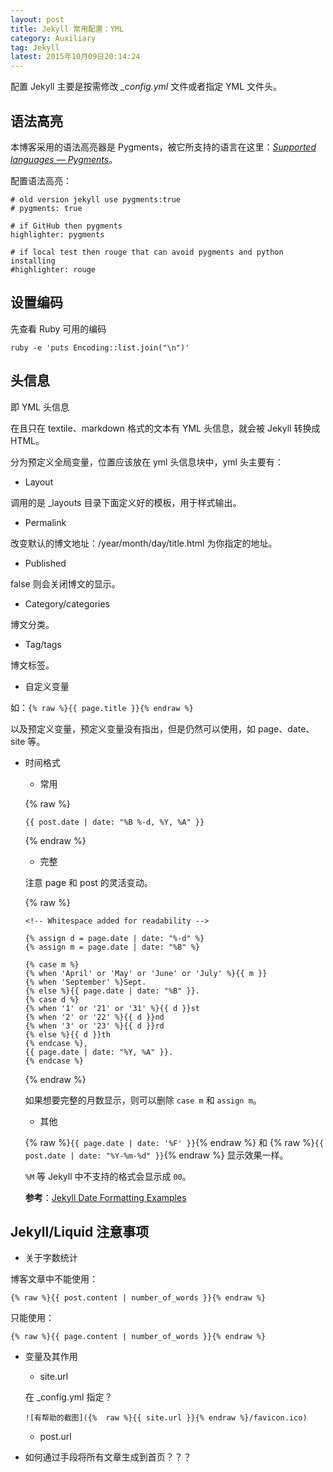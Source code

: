 ```yaml
---
layout: post
title: Jekyll 常用配置：YML
category: Auxiliary
tag: Jekyll
latest: 2015年10月09日20:14:24
---
```


配置 Jekyll 主要是按需修改 *_config.yml* 文件或者指定 YML 文件头。

语法高亮
-

本博客采用的语法高亮器是 Pygments，被它所支持的语言在这里：*[Supported languages &mdash; Pygments](http://pygments.org/languages/)*。

配置语法高亮：

```
# old version jekyll use pygments:true
# pygments: true

# if GitHub then pygments
highlighter: pygments

# if local test then rouge that can avoid pygments and python installing
#highlighter: rouge
```
设置编码
-

先查看 Ruby 可用的编码

```
ruby -e 'puts Encoding::list.join("\n")'
```
头信息
-


即 YML 头信息

在且只在 textile、markdown 格式的文本有 YML 头信息，就会被 Jekyll 转换成 HTML。

分为预定义全局变量，位置应该放在 yml 头信息块中，yml 头主要有：

+ Layout

调用的是 _layouts 目录下面定义好的模板，用于样式输出。

+ Permalink

改变默认的博文地址：/year/month/day/title.html 为你指定的地址。

+ Published

false 则会关闭博文的显示。

+ Category/categories

博文分类。

+ Tag/tags

博文标签。

+ 自定义变量

如：`{% raw %}{{ page.title }}{% endraw %}`

以及预定义变量，预定义变量没有指出，但是仍然可以使用，如 page、date、site 等。

+ 时间格式


    - 常用

	{% raw %}
	```	
	{{ post.date | date: "%B %-d, %Y, %A" }}
	```
	{% endraw %}

    - 完整
	
	注意 page 和 post 的灵活变动。
	
	{% raw %}
	```
	<!-- Whitespace added for readability -->

	{% assign d = page.date | date: "%-d" %} 
	{% assign m = page.date | date: "%B" %} 
	
	{% case m %}
	{% when 'April' or 'May' or 'June' or 'July' %}{{ m }}
	{% when 'September' %}Sept.
	{% else %}{{ page.date | date: "%B" }}.
	{% case d %}
	{% when '1' or '21' or '31' %}{{ d }}st
	{% when '2' or '22' %}{{ d }}nd
	{% when '3' or '23' %}{{ d }}rd
	{% else %}{{ d }}th
	{% endcase %}, 
	{{ page.date | date: "%Y, %A" }}.
	{% endcase %}
	```
	{% endraw %}

	如果想要完整的月数显示，则可以删除 `case m` 和  `assign m`。
	
	- 其他
	
	{% raw %}`{{ page.date | date: '%F' }}`{% endraw %} 和 {% raw %}`{{ post.date | date: "%Y-%m-%d" }}`{% endraw %} 显示效果一样。

	`%M` 等 Jekyll 中不支持的格式会显示成 `00`。

	**参考**：[Jekyll Date Formatting Examples](http://alanwsmith.com/jekyll-liquid-date-formatting-examples)

Jekyll/Liquid 注意事项
-

+ 关于字数统计

博客文章中不能使用：

```
{% raw %}{{ post.content | number_of_words }}{% endraw %}
```

只能使用：

```
{% raw %}{{ page.content | number_of_words }}{% endraw %}
```
+ 变量及其作用

    - site.url
    
    在 _config.yml 指定？
    
    ```
    ![有帮助的截图]({%  raw %}{{ site.url }}{% endraw %}/favicon.ico)
    ```

    - post.url

+ 如何通过手段将所有文章生成到首页？？？
